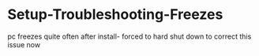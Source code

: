 # Setup-Troubleshooting-Freezes
pc freezes quite often after install- forced to hard shut down to correct this issue now
